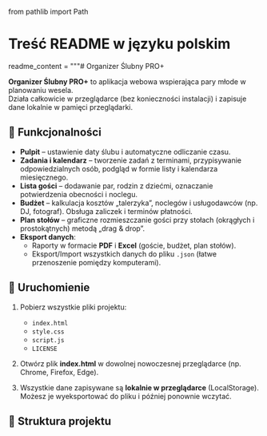 from pathlib import Path

# Treść README w języku polskim
readme_content = """# Organizer Ślubny PRO+

**Organizer Ślubny PRO+** to aplikacja webowa wspierająca pary młode w planowaniu wesela.  
Działa całkowicie w przeglądarce (bez konieczności instalacji) i zapisuje dane lokalnie w pamięci przeglądarki.  

## 📌 Funkcjonalności

- **Pulpit** – ustawienie daty ślubu i automatyczne odliczanie czasu.
- **Zadania i kalendarz** – tworzenie zadań z terminami, przypisywanie odpowiedzialnych osób, podgląd w formie listy i kalendarza miesięcznego.
- **Lista gości** – dodawanie par, rodzin z dziećmi, oznaczanie potwierdzenia obecności i noclegu.
- **Budżet** – kalkulacja kosztów „talerzyka”, noclegów i usługodawców (np. DJ, fotograf). Obsługa zaliczek i terminów płatności.
- **Plan stołów** – graficzne rozmieszczanie gości przy stołach (okrągłych i prostokątnych) metodą „drag & drop”.
- **Eksport danych**:
  - Raporty w formacie **PDF** i **Excel** (goście, budżet, plan stołów).
  - Eksport/Import wszystkich danych do pliku `.json` (łatwe przenoszenie pomiędzy komputerami).

## 🚀 Uruchomienie

1. Pobierz wszystkie pliki projektu:
   - `index.html`  
   - `style.css`  
   - `script.js`  
   - `LICENSE`  

2. Otwórz plik **index.html** w dowolnej nowoczesnej przeglądarce (np. Chrome, Firefox, Edge).

3. Wszystkie dane zapisywane są **lokalnie w przeglądarce** (LocalStorage).  
   Możesz je wyeksportować do pliku i później ponownie wczytać.

## 📂 Struktura projektu

